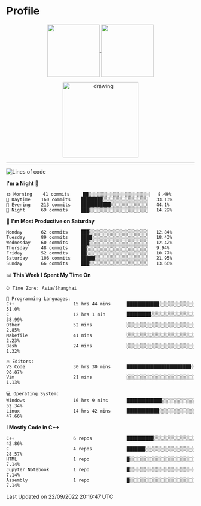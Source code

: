 # Profile

<p align="center">
  <a href="https://github.com/SourVoice">
    <img
      align="center"
      height="140em"
      src="https://github-readme-stats.vercel.app/api?username=SourVoice&show_icons=true&include_all_commits=true&count_private=true&theme=tokyonight"
    />
  </a>
  <a href="https://github.com/SourVoice">
    <img
      align="center"
      height="140em"
      src="https://github-readme-stats.vercel.app/api/top-langs/?username=SourVoice&show_icons=true&include_all_commits=true&count_private=true&layout=compact&theme=tokyonight"
    />
  </a>
</p>

<p align="center">
   <a href="https://github.com/SourVoice">
    <img
      align="center"
      height="202em"
      alt="drawing"
      src="https://activity-graph.herokuapp.com/graph?username=SourVoice&theme=react-dark"
    />
  </a>
</p>

---
<!--START_SECTION:waka-->
![Lines of code](https://img.shields.io/badge/From%20Hello%20World%20I%27ve%20Written-254%20Thousand%20lines%20of%20code-blue)

**I'm a Night 🦉** 

```text
🌞 Morning    41 commits     ██░░░░░░░░░░░░░░░░░░░░░░░   8.49% 
🌆 Daytime    160 commits    ████████░░░░░░░░░░░░░░░░░   33.13% 
🌃 Evening    213 commits    ███████████░░░░░░░░░░░░░░   44.1% 
🌙 Night      69 commits     ███░░░░░░░░░░░░░░░░░░░░░░   14.29%

```
📅 **I'm Most Productive on Saturday** 

```text
Monday       62 commits     ███░░░░░░░░░░░░░░░░░░░░░░   12.84% 
Tuesday      89 commits     ████░░░░░░░░░░░░░░░░░░░░░   18.43% 
Wednesday    60 commits     ███░░░░░░░░░░░░░░░░░░░░░░   12.42% 
Thursday     48 commits     ██░░░░░░░░░░░░░░░░░░░░░░░   9.94% 
Friday       52 commits     ██░░░░░░░░░░░░░░░░░░░░░░░   10.77% 
Saturday     106 commits    █████░░░░░░░░░░░░░░░░░░░░   21.95% 
Sunday       66 commits     ███░░░░░░░░░░░░░░░░░░░░░░   13.66%

```


📊 **This Week I Spent My Time On** 

```text
⌚︎ Time Zone: Asia/Shanghai

💬 Programming Languages: 
C++                      15 hrs 44 mins      ████████████░░░░░░░░░░░░░   51.0% 
C                        12 hrs 1 min        █████████░░░░░░░░░░░░░░░░   38.99% 
Other                    52 mins             ░░░░░░░░░░░░░░░░░░░░░░░░░   2.85% 
Makefile                 41 mins             ░░░░░░░░░░░░░░░░░░░░░░░░░   2.23% 
Bash                     24 mins             ░░░░░░░░░░░░░░░░░░░░░░░░░   1.32%

🔥 Editors: 
VS Code                  30 hrs 30 mins      ████████████████████████░   98.87% 
Vim                      21 mins             ░░░░░░░░░░░░░░░░░░░░░░░░░   1.13%

💻 Operating System: 
Windows                  16 hrs 9 mins       █████████████░░░░░░░░░░░░   52.34% 
Linux                    14 hrs 42 mins      ████████████░░░░░░░░░░░░░   47.66%

```

**I Mostly Code in C++** 

```text
C++                      6 repos             ██████████░░░░░░░░░░░░░░░   42.86% 
C                        4 repos             ███████░░░░░░░░░░░░░░░░░░   28.57% 
HTML                     1 repo              █░░░░░░░░░░░░░░░░░░░░░░░░   7.14% 
Jupyter Notebook         1 repo              █░░░░░░░░░░░░░░░░░░░░░░░░   7.14% 
Assembly                 1 repo              █░░░░░░░░░░░░░░░░░░░░░░░░   7.14%

```



 Last Updated on 22/09/2022 20:16:47 UTC
<!--END_SECTION:waka-->
